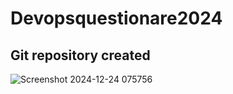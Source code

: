 # Devopsquestionare2024

## Git repository created
![Screenshot 2024-12-24 075756](https://github.com/user-attachments/assets/1a9e28cb-042e-4499-ba9c-26957dfb6150)
